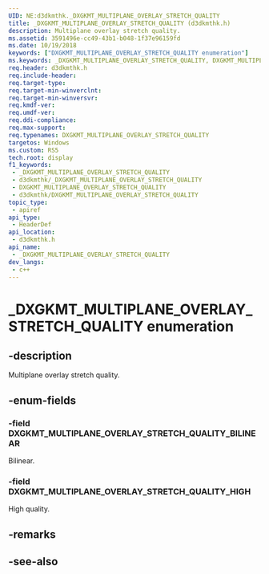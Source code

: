 ```yaml
---
UID: NE:d3dkmthk._DXGKMT_MULTIPLANE_OVERLAY_STRETCH_QUALITY
title: _DXGKMT_MULTIPLANE_OVERLAY_STRETCH_QUALITY (d3dkmthk.h)
description: Multiplane overlay stretch quality.
ms.assetid: 3591496e-cc49-43b1-b048-1f37e96159fd
ms.date: 10/19/2018
keywords: ["DXGKMT_MULTIPLANE_OVERLAY_STRETCH_QUALITY enumeration"]
ms.keywords: _DXGKMT_MULTIPLANE_OVERLAY_STRETCH_QUALITY, DXGKMT_MULTIPLANE_OVERLAY_STRETCH_QUALITY,
req.header: d3dkmthk.h
req.include-header: 
req.target-type: 
req.target-min-winverclnt: 
req.target-min-winversvr: 
req.kmdf-ver: 
req.umdf-ver: 
req.ddi-compliance: 
req.max-support: 
req.typenames: DXGKMT_MULTIPLANE_OVERLAY_STRETCH_QUALITY
targetos: Windows
ms.custom: RS5
tech.root: display
f1_keywords:
 - _DXGKMT_MULTIPLANE_OVERLAY_STRETCH_QUALITY
 - d3dkmthk/_DXGKMT_MULTIPLANE_OVERLAY_STRETCH_QUALITY
 - DXGKMT_MULTIPLANE_OVERLAY_STRETCH_QUALITY
 - d3dkmthk/DXGKMT_MULTIPLANE_OVERLAY_STRETCH_QUALITY
topic_type:
 - apiref
api_type:
 - HeaderDef
api_location:
 - d3dkmthk.h
api_name:
 - _DXGKMT_MULTIPLANE_OVERLAY_STRETCH_QUALITY
dev_langs:
 - c++
---
```


# _DXGKMT_MULTIPLANE_OVERLAY_STRETCH_QUALITY enumeration


## -description

Multiplane overlay stretch quality.

## -enum-fields

### -field DXGKMT_MULTIPLANE_OVERLAY_STRETCH_QUALITY_BILINEAR 

Bilinear.

### -field DXGKMT_MULTIPLANE_OVERLAY_STRETCH_QUALITY_HIGH 

High quality.

## -remarks

## -see-also

